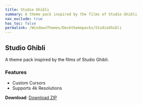 ```yaml
---
title: Studio Ghibli
summary: A theme pack inspired by the films of Studio Ghibli
nav_exclude: true
has_toc: false
permalink: /WindowsThemes/Deskthemepacks/StudioGhibli
---
```


## Studio Ghibli
A theme pack inspired by the films of Studio Ghibli.

### Features

- Custom Cursors
- Supports 4k Resolutions

**Download**: [Download ZIP](https://gitlab.com/the-back-room/deskthemepacks/sfw/studio-ghibli/-/archive/main/studio-ghibli-main.zip)
